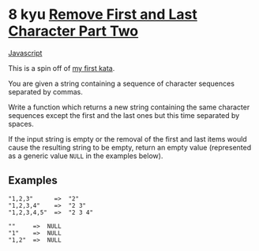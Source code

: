 # 8 kyu [Remove First and Last Character Part Two](https://www.codewars.com/kata/570597e258b58f6edc00230d)

<!-- START LANGUAGE_LINKS -->

[Javascript](./javascript.js)

<!-- END LANGUAGE_LINKS -->

This is a spin off of [my first kata](http://www.codewars.com/kata/56bc28ad5bdaeb48760009b0).

You are given a string containing a sequence of character sequences separated by commas.

Write a function which returns a new string containing the same character sequences except the first and the last ones but this time separated by spaces.

If the input string is empty or the removal of the first and last items would cause the resulting string to be empty, return an empty value (represented as a generic value `NULL` in the examples below).

## Examples

```
"1,2,3"      =>  "2"
"1,2,3,4"    =>  "2 3"
"1,2,3,4,5"  =>  "2 3 4"

""     =>  NULL
"1"    =>  NULL
"1,2"  =>  NULL
```